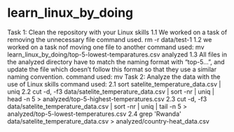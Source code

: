 # learn_linux_by_doing
Task 1: Clean the repository with your Linux skills
1.1 We worked on a task of removing the unnecessary file
command used. rm -r data/test-1
1.2 we worked on a task nof moving one file to another 
command used: mv learn_linux_by_doing/top-5-lowest-temparatures.csv analyzed
1.3 All files in the analyzed directory have to match the naming format with “top-5...”, and
update the file which doesn’t follow this format so that they use a similar naming
convention.
command used: mv
Task 2: Analyze the data with the use of Linux skills
command used: 2.1 sort satelite_temperature_data.csv | uniq 
2.2 cut -d, -f3 data/satelite_temperature_data.csv | sort -nr | uniq | head -n 5 > analyzed/top-5-highest-temperatures.csv
2.3 cut -d, -f3 data/satelite_temperature_data.csv | sort -nr | uniq | tail -n 5 > analyzed/top-5-lowest-temperatures.csv
2.4 grep 'Rwanda' data/satelite_temperature_data.csv > analyzed/country-heat_data.csv
